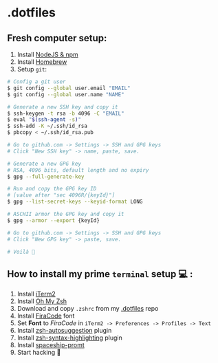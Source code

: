 # .dotfiles

## Fresh computer setup:

1. Install [NodeJS & npm](https://nodejs.org/en/download/)
2. Install [Homebrew](https://brew.sh/)
3. Setup `git`:
```bash
# Config a git user
$ git config --global user.email "EMAIL"
$ git config --global user.name "NAME"

# Generate a new SSH key and copy it 
$ ssh-keygen -t rsa -b 4096 -C "EMAIL"
$ eval "$(ssh-agent -s)"
$ ssh-add -K ~/.ssh/id_rsa
$ pbcopy < ~/.ssh/id_rsa.pub

# Go to github.com -> Settings -> SSH and GPG keys
# Click "New SSH key" -> name, paste, save.

# Generate a new GPG key
# RSA, 4096 bits, default length and no expiry
$ gpg --full-generate-key

# Run and copy the GPG key ID
# [value after "sec 4096R/{keyId}"]
$ gpg --list-secret-keys --keyid-format LONG

# ASCHII armor the GPG key and copy it
$ gpg --armor --export {keyId}

# Go to github.com -> Settings -> SSH and GPG keys
# Click "New GPG key" -> paste, save.

# Voilà 🦾
```

## How to install my **prime** `terminal` setup 💻 :

1. Install [iTerm2](https://www.iterm2.com/)
2. Install [Oh My Zsh](https://github.com/robbyrussell/oh-my-zsh)
3. Download and copy `.zshrc` from my [.dotfiles](https://github.com/txwkx/.dotfiles) repo
4. Install [FiraCode](https://github.com/tonsky/FiraCode) font
5. Set **Font** to *FiraCode* in `iTerm2 -> Preferences -> Profiles -> Text`
6. Install [zsh-autosuggestion](https://github.com/zsh-users/zsh-autosuggestions) plugin 
7. Install [zsh-syntax-highlighting](https://github.com/zsh-users/zsh-syntax-highlighting) plugin
8. Install [spaceship-promt](https://github.com/denysdovhan/spaceship-prompt)
9. Start hacking 👾